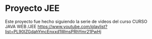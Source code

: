 # Proyecto JEE
Este proyecto fue hecho siguiendo la serie de videos del curso CURSO JAVA WEB /JEE
https://www.youtube.com/playlist?list=PL90IZGdahYmcEnxxd1WmsPRhYmr21PwHj
